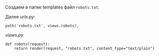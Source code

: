 Создаем в папке templates файл `robots.txt`. 

Далее *urls.py*:

```
path('robots.txt', views.robots),
```

 *views.py*

```
def robots(request):
	return render(request, "robots.txt", content_type="text/plain")
```